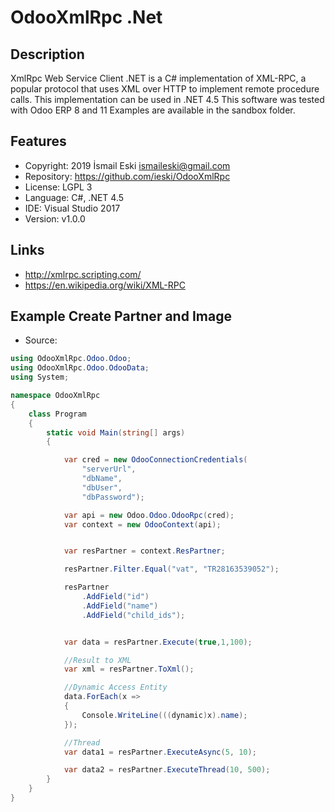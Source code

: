 OdooXmlRpc .Net
================

Description
-----------
XmlRpc Web Service Client .NET is a C# implementation of XML-RPC, a popular
protocol that uses XML over HTTP to implement remote procedure calls.
This implementation can be used in .NET 4.5
This software was tested with Odoo ERP 8 and 11
Examples are available in the sandbox folder.


Features
--------
- Copyright: 2019 İsmail Eski <ismaileski@gmail.com>
- Repository: https://github.com/ieski/OdooXmlRpc
- License: LGPL 3
- Language: C#, .NET 4.5
- IDE: Visual Studio 2017
- Version: v1.0.0


Links
-----
- http://xmlrpc.scripting.com/
- https://en.wikipedia.org/wiki/XML-RPC


Example Create Partner and Image
--------------------------------
- Source:

```cs
using OdooXmlRpc.Odoo.Odoo;
using OdooXmlRpc.Odoo.OdooData;
using System;

namespace OdooXmlRpc
{
    class Program
    {
        static void Main(string[] args)
        {

            var cred = new OdooConnectionCredentials(
                "serverUrl",
                "dbName",
                "dbUser",
                "dbPassword");

            var api = new Odoo.Odoo.OdooRpc(cred);
            var context = new OdooContext(api);


            var resPartner = context.ResPartner;

            resPartner.Filter.Equal("vat", "TR28163539052");

            resPartner
                .AddField("id")
                .AddField("name")
                .AddField("child_ids");


            var data = resPartner.Execute(true,1,100);

            //Result to XML
            var xml = resPartner.ToXml();

            //Dynamic Access Entity
            data.ForEach(x =>
            {
                Console.WriteLine(((dynamic)x).name);
            });

            //Thread
            var data1 = resPartner.ExecuteAsync(5, 10);

            var data2 = resPartner.ExecuteThread(10, 500);
        }
    }
}

```


